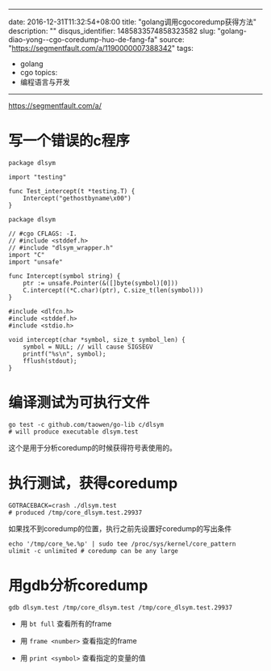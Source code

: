 
---
date: 2016-12-31T11:32:54+08:00
title: "golang调用cgocoredump获得方法"
description: ""
disqus_identifier: 1485833574858323582
slug: "golang-diao-yong--cgo-coredump-huo-de-fang-fa"
source: "https://segmentfault.com/a/1190000007388342"
tags: 
- golang 
- cgo 
topics:
- 编程语言与开发
---

https://segmentfault.com/a/

写一个错误的c程序
=================

    package dlsym

    import "testing"

    func Test_intercept(t *testing.T) {
        Intercept("gethostbyname\x00")
    }

    package dlsym

    // #cgo CFLAGS: -I.
    // #include <stddef.h>
    // #include "dlsym_wrapper.h"
    import "C"
    import "unsafe"

    func Intercept(symbol string) {
        ptr := unsafe.Pointer(&([]byte(symbol)[0]))
        C.intercept((*C.char)(ptr), C.size_t(len(symbol)))
    }

    #include <dlfcn.h>
    #include <stddef.h>
    #include <stdio.h>

    void intercept(char *symbol, size_t symbol_len) {
        symbol = NULL; // will cause SIGSEGV
        printf("%s\n", symbol);
        fflush(stdout);
    }

编译测试为可执行文件
====================

    go test -c github.com/taowen/go-lib c/dlsym
    # will produce executable dlsym.test

这个是用于分析coredump的时候获得符号表使用的。

执行测试，获得coredump
======================

    GOTRACEBACK=crash ./dlsym.test
    # produced /tmp/core_dlsym.test.29937

如果找不到coredump的位置，执行之前先设置好coredump的写出条件

    echo '/tmp/core_%e.%p' | sudo tee /proc/sys/kernel/core_pattern
    ulimit -c unlimited # coredump can be any large

用gdb分析coredump
=================

    gdb dlsym.test /tmp/core_dlsym.test /tmp/core_dlsym.test.29937

-   用 `bt full` 查看所有的frame

-   用 `frame <number>` 查看指定的frame

-   用 `print <symbol>` 查看指定的变量的值



